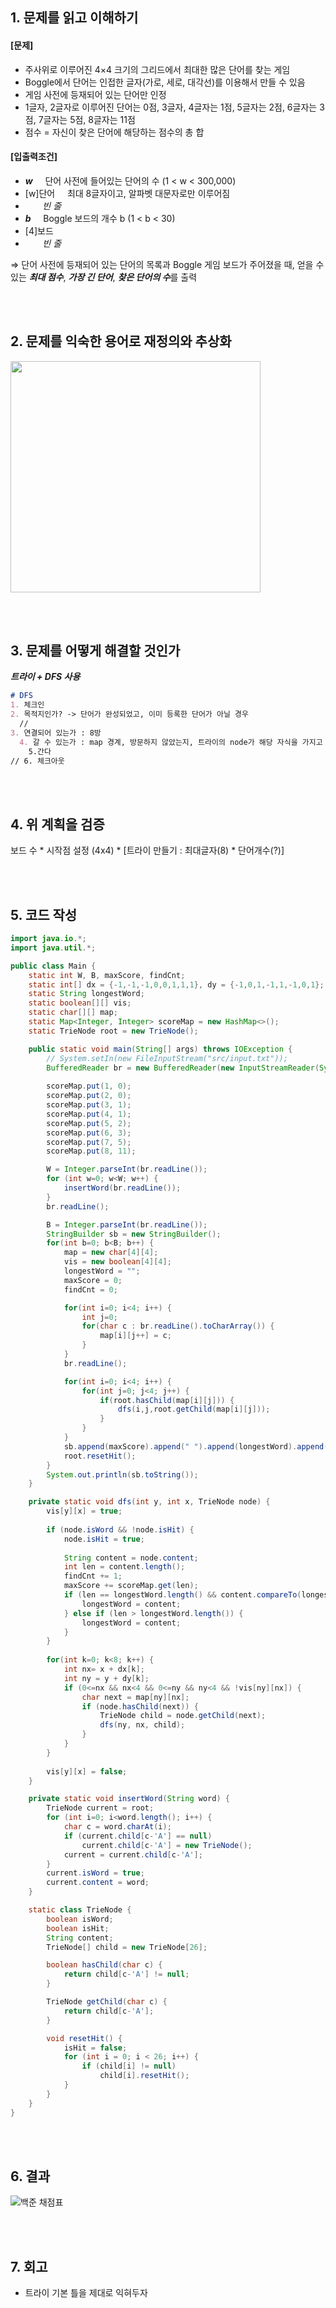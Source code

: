 ## 1. 문제를 읽고 이해하기
#### [문제] 
  - 주사위로 이루어진 4×4 크기의 그리드에서 최대한 많은 단어를 찾는 게임
  - Boggle에서 단어는 인접한 글자(가로, 세로, 대각선)를 이용해서 만들 수 있음
  - 게임 사전에 등재되어 있는 단어만 인정
  - 1글자, 2글자로 이루어진 단어는 0점, 3글자, 4글자는 1점, 5글자는 2점, 6글자는 3점, 7글자는 5점, 8글자는 11점
  - 점수 = 자신이 찾은 단어에 해당하는 점수의 총 합

#### [입출력조건]
  - ***w*** &nbsp;&nbsp;&nbsp; 단어 사전에 들어있는 단어의 수 (1 < w < 300,000)
  - [w]단어 &nbsp;&nbsp;&nbsp; 최대 8글자이고, 알파벳 대문자로만 이루어짐
  -  &nbsp;&nbsp;&nbsp;&nbsp;&nbsp;&nbsp; *빈 줄*
  - ***b*** &nbsp;&nbsp;&nbsp; Boggle 보드의 개수 b (1 < b < 30)
  - [4]보드 &nbsp;&nbsp;&nbsp; 
  -  &nbsp;&nbsp;&nbsp;&nbsp;&nbsp;&nbsp; *빈 줄*

⇒ 단어 사전에 등재되어 있는 단어의 목록과 Boggle 게임 보드가 주어졌을 때, 얻을 수 있는 ***최대 점수***, ***가장 긴 단어***, ***찾은 단어의 수***를 출력

</br></br>
## 2. 문제를 익숙한 용어로 재정의와 추상화
<img src = "https://github.com/SSAFY-11th-Seoul15/algo-study/assets/74345771/24021f94-efec-4bc8-b351-76186c54eb7f" width="400" height="370">

</br></br>
## 3. 문제를 어떻게 해결할 것인가
***트라이 + DFS 사용***

```markdown
# DFS
1. 체크인
2. 목적지인가? -> 단어가 완성되었고, 이미 등록한 단어가 아닐 경우
  // 
3. 연결되어 있는가 : 8방
  4. 갈 수 있는가 : map 경계, 방문하지 않았는지, 트라이의 node가 해당 자식을 가지고 있는지
    5.간다
// 6. 체크아웃
```

</br></br>
## 4. 위 계획을 검증

보드 수 * 시작점 설정 (4x4) * [트라이 만들기 : 최대글자(8) * 단어개수(?)]

</br></br>
## 5. 코드 작성

```java
import java.io.*;
import java.util.*;

public class Main {
    static int W, B, maxScore, findCnt;
    static int[] dx = {-1,-1,-1,0,0,1,1,1}, dy = {-1,0,1,-1,1,-1,0,1};
    static String longestWord;
    static boolean[][] vis;
    static char[][] map;
    static Map<Integer, Integer> scoreMap = new HashMap<>();
    static TrieNode root = new TrieNode();

    public static void main(String[] args) throws IOException {
        // System.setIn(new FileInputStream("src/input.txt"));
        BufferedReader br = new BufferedReader(new InputStreamReader(System.in));
        
        scoreMap.put(1, 0);
        scoreMap.put(2, 0);
        scoreMap.put(3, 1);
        scoreMap.put(4, 1);
        scoreMap.put(5, 2);
        scoreMap.put(6, 3);
        scoreMap.put(7, 5);
        scoreMap.put(8, 11);

        W = Integer.parseInt(br.readLine());
        for (int w=0; w<W; w++) {
            insertWord(br.readLine());
        }
        br.readLine();

        B = Integer.parseInt(br.readLine());
        StringBuilder sb = new StringBuilder();
        for(int b=0; b<B; b++) {
            map = new char[4][4];
            vis = new boolean[4][4];
            longestWord = "";
            maxScore = 0;
            findCnt = 0;

            for(int i=0; i<4; i++) {
            	int j=0;
                for(char c : br.readLine().toCharArray()) {
                    map[i][j++] = c;
                }
            }
            br.readLine();

            for(int i=0; i<4; i++) {
                for(int j=0; j<4; j++) {
                    if(root.hasChild(map[i][j])) {
                        dfs(i,j,root.getChild(map[i][j]));
                    }
                }
            }
            sb.append(maxScore).append(" ").append(longestWord).append(" ").append(findCnt).append("\n");
            root.resetHit();
        }
        System.out.println(sb.toString());
    }

    private static void dfs(int y, int x, TrieNode node) {
        vis[y][x] = true;
        
        if (node.isWord && !node.isHit) {
            node.isHit = true;
            
            String content = node.content;
            int len = content.length();
            findCnt += 1;
            maxScore += scoreMap.get(len);
            if (len == longestWord.length() && content.compareTo(longestWord) < 0) {
                longestWord = content;
            } else if (len > longestWord.length()) {
                longestWord = content;
            }
        }
        
        for(int k=0; k<8; k++) {
            int nx= x + dx[k];
            int ny = y + dy[k];
            if (0<=nx && nx<4 && 0<=ny && ny<4 && !vis[ny][nx]) {
                char next = map[ny][nx];
                if (node.hasChild(next)) {
                    TrieNode child = node.getChild(next);
                    dfs(ny, nx, child);
                }
            }
        }
        
        vis[y][x] = false;
    }

    private static void insertWord(String word) {
        TrieNode current = root;
        for (int i=0; i<word.length(); i++) {
            char c = word.charAt(i);
            if (current.child[c-'A'] == null)
                current.child[c-'A'] = new TrieNode();
            current = current.child[c-'A'];
        }
        current.isWord = true;
        current.content = word;
    }

    static class TrieNode {
        boolean isWord;
        boolean isHit;
        String content;
        TrieNode[] child = new TrieNode[26];

        boolean hasChild(char c) {
            return child[c-'A'] != null;
        }

        TrieNode getChild(char c) {
            return child[c-'A'];
        }

        void resetHit() {
            isHit = false;
            for (int i = 0; i < 26; i++) {
                if (child[i] != null)
                    child[i].resetHit();
            }
        }
    }
}
```
</br></br>
## 6. 결과

![백준 채점표](https://github.com/SSAFY-11th-Seoul15/algo-study/assets/74345771/7086cc09-2752-4f38-a89c-e8f1b8cb3675)

</br></br>
## 7. 회고
- 트라이 기본 틀을 제대로 익혀두자
